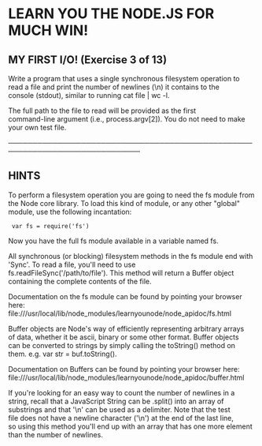 # LEARN YOU THE NODE.JS FOR MUCH WIN!  

## MY FIRST I/O! (Exercise 3 of 13)  

  Write a program that uses a single synchronous filesystem operation to  
  read a file and print the number of newlines (\n) it contains to the  
  console (stdout), similar to running cat file | wc -l.  

  The full path to the file to read will be provided as the first  
  command-line argument (i.e., process.argv[2]). You do not need to make  
  your own test file.  

 ─────────────────────────────────────────────────────────────────────────────  

## HINTS  

  To perform a filesystem operation you are going to need the fs module from  
  the Node core library. To load this kind of module, or any other "global"  
  module, use the following incantation:  

     var fs = require('fs')  

  Now you have the full fs module available in a variable named fs.  

  All synchronous (or blocking) filesystem methods in the fs module end with  
  'Sync'. To read a file, you'll need to use  
  fs.readFileSync('/path/to/file'). This method will return a Buffer object  
  containing the complete contents of the file.  

  Documentation on the fs module can be found by pointing your browser here:  
  file:///usr/local/lib/node_modules/learnyounode/node_apidoc/fs.html  

  Buffer objects are Node's way of efficiently representing arbitrary arrays  
  of data, whether it be ascii, binary or some other format. Buffer objects  
  can be converted to strings by simply calling the toString() method on  
  them. e.g. var str = buf.toString().  

  Documentation on Buffers can be found by pointing your browser here:  
  file:///usr/local/lib/node_modules/learnyounode/node_apidoc/buffer.html  

  If you're looking for an easy way to count the number of newlines in a  
  string, recall that a JavaScript String can be .split() into an array of  
  substrings and that '\n' can be used as a delimiter. Note that the test  
  file does not have a newline character ('\n') at the end of the last line,  
  so using this method you'll end up with an array that has one more element  
  than the number of newlines.
